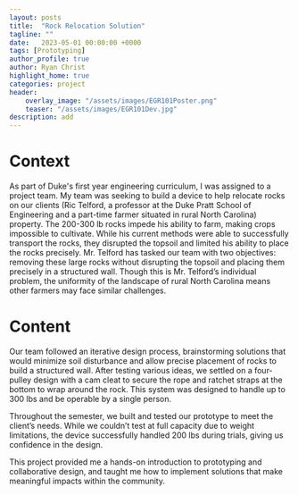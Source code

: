 ```yaml
---
layout: posts
title:  "Rock Relocation Solution"
tagline: ""
date:   2023-05-01 00:00:00 +0000
tags: [Prototyping]
author_profile: true
author: Ryan Christ
highlight_home: true
categories: project
header:
    overlay_image: "/assets/images/EGR101Poster.png"
    teaser: "/assets/images/EGR101Dev.jpg"
description: add
---
```


# Context
As part of Duke's first year engineering curriculum, I was assigned to a project team. My team was seeking to build a device to help relocate rocks on our clients (Ric Telford, a professor at the Duke Pratt School of Engineering and a part-time farmer situated in rural North Carolina) property. The 200-300 lb rocks impede his ability to farm, making crops impossible to cultivate. While his current methods were able to successfully transport the rocks, they disrupted the topsoil and limited his ability to place the rocks precisely. Mr. Telford has tasked our team with two objectives: removing these large rocks without disrupting the topsoil and placing them precisely in a structured wall. Though this is Mr. Telford’s individual problem, the uniformity of the landscape of rural North Carolina means other farmers may face similar challenges.

# Content
Our team followed an iterative design process, brainstorming solutions that would minimize soil disturbance and allow precise placement of rocks to build a structured wall. After testing various ideas, we settled on a four-pulley design with a cam cleat to secure the rope and ratchet straps at the bottom to wrap around the rock. This system was designed to handle up to 300 lbs and be operable by a single person.

Throughout the semester, we built and tested our prototype to meet the client’s needs. While we couldn’t test at full capacity due to weight limitations, the device successfully handled 200 lbs during trials, giving us confidence in the design.

This project provided me a hands-on introduction to prototyping and collaborative design, and taught me how to implement solutions that make meaningful impacts within the community.
<div id="nanogallery2"></div>
<script>
  $("#nanogallery2").nanogallery2({
  // ### gallery settings ###
  thumbnailHeight:  150,
  thumbnailWidth:   150,
  itemsBaseURL:     '/assets/images/',

  // ### gallery content ###
  items: [
      { src: 'EGR101Dev.jpg', srct: 'EGR101Dev.jpg' },
      { src: 'EGR101Poster.png', srct: 'EGR101Poster.png' },
  ]
});
</script>